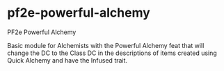 # pf2e-powerful-alchemy
PF2e Powerful Alchemy

Basic module for Alchemists with the Powerful Alchemy feat that will change the DC to the Class DC in the descriptions of items created using Quick Alchemy and have the Infused trait. 
